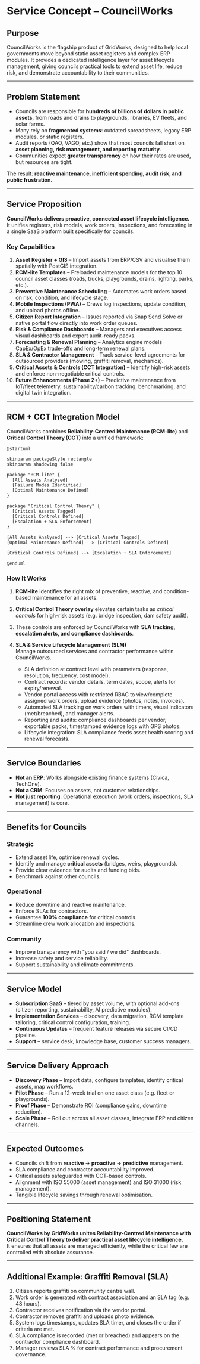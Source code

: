 # Service Concept – CouncilWorks

## Purpose
CouncilWorks is the flagship product of GridWorks, designed to help local governments move beyond static asset registers and complex ERP modules. It provides a dedicated intelligence layer for asset lifecycle management, giving councils practical tools to extend asset life, reduce risk, and demonstrate accountability to their communities.

---

## Problem Statement
- Councils are responsible for **hundreds of billions of dollars in public assets**, from roads and drains to playgrounds, libraries, EV fleets, and solar farms.  
- Many rely on **fragmented systems**: outdated spreadsheets, legacy ERP modules, or static registers.  
- Audit reports (QAO, VAGO, etc.) show that most councils fall short on **asset planning, risk management, and reporting maturity**.  
- Communities expect **greater transparency** on how their rates are used, but resources are tight.  

The result: **reactive maintenance, inefficient spending, audit risk, and public frustration.**

---

## Service Proposition
**CouncilWorks delivers proactive, connected asset lifecycle intelligence.**  
It unifies registers, risk models, work orders, inspections, and forecasting in a single SaaS platform built specifically for councils.

### Key Capabilities
1. **Asset Register + GIS**  – Import assets from ERP/CSV and visualise them spatially with PostGIS integration.  
2. **RCM-lite Templates**  – Preloaded maintenance models for the top 10 council asset classes (roads, trucks, playgrounds, drains, lighting, parks, etc.).  
3. **Preventive Maintenance Scheduling** – Automates work orders based on risk, condition, and lifecycle stage.  
4. **Mobile Inspections (PWA)** – Crews log inspections, update condition, and upload photos offline.  
5. **Citizen Report Integration** – Issues reported via Snap Send Solve or native portal flow directly into work order queues.  
6. **Risk & Compliance Dashboards** – Managers and executives access visual dashboards and export audit-ready packs.  
7. **Forecasting & Renewal Planning** – Analytics engine models CapEx/OpEx trade-offs and long-term renewal plans.  
8. **SLA & Contractor Management** – Track service-level agreements for outsourced providers (mowing, graffiti removal, mechanics).  
9. **Critical Assets & Controls (CCT Integration)** – Identify high-risk assets and enforce non-negotiable critical controls.  
10. **Future Enhancements (Phase 2+)** – Predictive maintenance from IoT/fleet telemetry, sustainability/carbon tracking, benchmarking, and digital twin integration.  

---

## RCM + CCT Integration Model

CouncilWorks combines **Reliability-Centred Maintenance (RCM-lite)** and **Critical Control Theory (CCT)** into a unified framework:

```puml
@startuml

skinparam packageStyle rectangle
skinparam shadowing false

package "RCM-lite" {
  [All Assets Analysed]
  [Failure Modes Identified]
  [Optimal Maintenance Defined]
}

package "Critical Control Theory" {
  [Critical Assets Tagged]
  [Critical Controls Defined]
  [Escalation + SLA Enforcement]
}

[All Assets Analysed] --> [Critical Assets Tagged]
[Optimal Maintenance Defined] --> [Critical Controls Defined]

[Critical Controls Defined] --> [Escalation + SLA Enforcement]

@enduml
```

### How It Works
1. **RCM-lite** identifies the right mix of preventive, reactive, and condition-based maintenance for all assets.  
2. **Critical Control Theory overlay** elevates certain tasks as *critical controls* for high-risk assets (e.g. bridge inspection, dam safety audit).  
3. These controls are enforced by CouncilWorks with **SLA tracking, escalation alerts, and compliance dashboards**.  

9. **SLA & Service Lifecycle Management (SLM)**  
   Manage outsourced services and contractor performance within CouncilWorks.  
   - SLA definition at contract level with parameters (response, resolution, frequency, cost model).  
   - Contract records: vendor details, term dates, scope, alerts for expiry/renewal.  
   - Vendor portal access with restricted RBAC to view/complete assigned work orders, upload evidence (photos, notes, invoices).  
   - Automated SLA tracking on work orders with timers, visual indicators (met/breached), and manager alerts.  
   - Reporting and audits: compliance dashboards per vendor, exportable packs, timestamped evidence logs with GPS photos.  
   - Lifecycle integration: SLA compliance feeds asset health scoring and renewal forecasts.  

---

## Service Boundaries
- **Not an ERP**: Works alongside existing finance systems (Civica, TechOne).  
- **Not a CRM**: Focuses on assets, not customer relationships.  
- **Not just reporting**: Operational execution (work orders, inspections, SLA management) is core.  

---

## Benefits for Councils
### Strategic
- Extend asset life, optimise renewal cycles.  
- Identify and manage **critical assets** (bridges, weirs, playgrounds).  
- Provide clear evidence for audits and funding bids.  
- Benchmark against other councils.  

### Operational
- Reduce downtime and reactive maintenance.  
- Enforce SLAs for contractors.  
- Guarantee **100% compliance** for critical controls.  
- Streamline crew work allocation and inspections.  

### Community
- Improve transparency with "you said / we did" dashboards.  
- Increase safety and service reliability.  
- Support sustainability and climate commitments.  

---

## Service Model
- **Subscription SaaS** – tiered by asset volume, with optional add-ons (citizen reporting, sustainability, AI predictive modules).  
- **Implementation Services** – discovery, data migration, RCM template tailoring, critical control configuration, training.  
- **Continuous Updates** – frequent feature releases via secure CI/CD pipeline.  
- **Support** – service desk, knowledge base, customer success managers.  

---

## Service Delivery Approach
- **Discovery Phase** – Import data, configure templates, identify critical assets, map workflows.  
- **Pilot Phase** – Run a 12-week trial on one asset class (e.g. fleet or playgrounds).  
- **Proof Phase** – Demonstrate ROI (compliance gains, downtime reduction).  
- **Scale Phase** – Roll out across all asset classes, integrate ERP and citizen channels.  

---

## Expected Outcomes
- Councils shift from **reactive → proactive → predictive** management.  
- SLA compliance and contractor accountability improved.  
- Critical assets safeguarded with CCT-based controls.  
- Alignment with ISO 55000 (asset management) and ISO 31000 (risk management).  
- Tangible lifecycle savings through renewal optimisation.  

---

## Positioning Statement
**CouncilWorks by GridWorks unites Reliability-Centred Maintenance with Critical Control Theory to deliver practical asset lifecycle intelligence.**  
It ensures that all assets are managed efficiently, while the critical few are controlled with absolute assurance.

---

## Additional Example: Graffiti Removal (SLA)
1. Citizen reports graffiti on community centre wall.  
2. Work order is generated with contract association and an SLA tag (e.g. 48 hours).  
3. Contractor receives notification via the vendor portal.  
4. Contractor removes graffiti and uploads photo evidence.  
5. System logs timestamps, updates SLA timer, and closes the order if criteria are met.  
6. SLA compliance is recorded (met or breached) and appears on the contractor compliance dashboard.  
7. Manager reviews SLA % for contract performance and procurement governance.  
